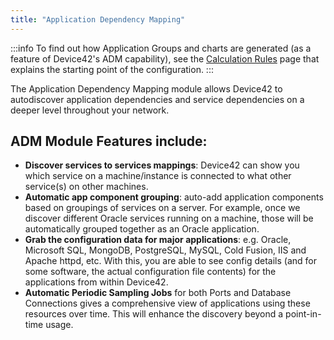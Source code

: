 ```yaml
---
title: "Application Dependency Mapping"
---
```


:::info
To find out how Application Groups and charts are generated (as a feature of Device42's ADM capability), see the [Calculation Rules](/apps/application-groups/calculation-rules/) page that explains the starting point of the configuration.
:::

The Application Dependency Mapping module allows Device42 to autodiscover application dependencies and service dependencies on a deeper level throughout your network.

## **ADM Module Features include:**

- **Discover services to services mappings**: Device42 can show you which service on a machine/instance is connected to what other service(s) on other machines.
- **Automatic app component grouping**: auto-add application components based on groupings of services on a server. For example, once we discover different Oracle services running on a machine, those will be automatically grouped together as an Oracle application.
- **Grab the configuration data for major applications**: e.g. Oracle, Microsoft SQL, MongoDB, PostgreSQL, MySQL, Cold Fusion, IIS and Apache httpd, etc. With this, you are able to see config details (and for some software, the actual configuration file contents) for the applications from within Device42.
- **Automatic Periodic Sampling Jobs** for both Ports and Database Connections gives a comprehensive view of applications using these resources over time.  This will enhance the discovery beyond a point-in-time usage.
